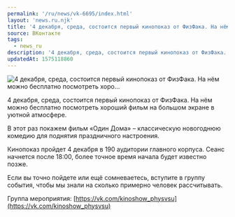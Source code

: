 ```yaml
---
permalink: '/ru/news/vk-6695/index.html'
layout: 'news.ru.njk'
title: '4 декабря, среда, состоится первый кинопоказ от ФизФака. На нём можно бесплатно посмотреть хоро'
source: ВКонтакте
tags:
  - news_ru
description: '4 декабря, среда, состоится первый кинопоказ от ФизФака. На нём можно бесплатно посмотреть хоро…'
updatedAt: 1575118860
---
```

![4 декабря, среда, состоится первый кинопоказ от ФизФака. На нём можно бесплатно посмотреть хоро…](https://sun9-34.userapi.com/impg/c854028/v854028477/18d928/x-M5KHAKBU0.jpg?size=1280x764&quality=96&sign=8ab42a4999c1223b9421a996f7613cbe&c_uniq_tag=0Vg_yx431yrQsKzXo8ef0Fclyoz0cdJMLuDXcqAkGJw&type=album)

4 декабря, среда, состоится первый кинопоказ от ФизФака. На нём можно бесплатно посмотреть хороший фильм на большом экране в уютной атмосфере.

В этот раз покажем фильм «Один Дома» – классическую новогоднюю комедию для поднятия праздничного настроения.

Кинопоказ пройдет 4 декабря в 190 аудитории главного корпуса. Сеанс начнется после 18:00, более точное время начала будет известно позже.

Если вы точно пойдете или ещё сомневаетесь, вступите в группу события, чтобы мы знали на сколько примерно человек рассчитывать.

Группа мероприятия: [https://vk.com/kinoshow_physvsu](https://vk.com/kinoshow_physvsu)
